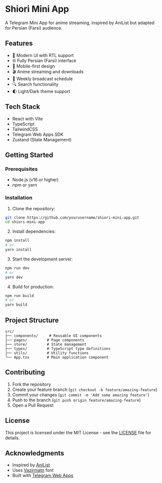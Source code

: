 # Shiori Mini App

A Telegram Mini App for anime streaming, inspired by AniList but adapted for Persian (Farsi) audience.

## Features

- 🎨 Modern UI with RTL support
- 🌐 Fully Persian (Farsi) interface
- 📱 Mobile-first design
- 🎬 Anime streaming and downloads
- 📅 Weekly broadcast schedule
- 🔍 Search functionality
- 🌓 Light/Dark theme support

## Tech Stack

- React with Vite
- TypeScript
- TailwindCSS
- Telegram Web Apps SDK
- Zustand (State Management)

## Getting Started

### Prerequisites

- Node.js (v16 or higher)
- npm or yarn

### Installation

1. Clone the repository:

```bash
git clone https://github.com/yourusername/shiori-mini-app.git
cd shiori-mini-app
```

2. Install dependencies:

```bash
npm install
# or
yarn install
```

3. Start the development server:

```bash
npm run dev
# or
yarn dev
```

4. Build for production:

```bash
npm run build
# or
yarn build
```

## Project Structure

```
src/
├── components/     # Reusable UI components
├── pages/         # Page components
├── store/         # State management
├── types/         # TypeScript type definitions
├── utils/         # Utility functions
└── App.tsx        # Main application component
```

## Contributing

1. Fork the repository
2. Create your feature branch (`git checkout -b feature/amazing-feature`)
3. Commit your changes (`git commit -m 'Add some amazing feature'`)
4. Push to the branch (`git push origin feature/amazing-feature`)
5. Open a Pull Request

## License

This project is licensed under the MIT License - see the [LICENSE](LICENSE) file for details.

## Acknowledgments

- Inspired by [AniList](https://anilist.co)
- Uses [Vazirmatn](https://github.com/rastikerdar/vazirmatn) font
- Built with [Telegram Web Apps](https://core.telegram.org/bots/webapps)
